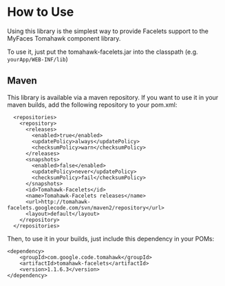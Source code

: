 # How to Use #

Using this library is the simplest way to provide Facelets support to the MyFaces Tomahawk component library.

To use it, just put the tomahawk-facelets.jar into the classpath (e.g. `yourApp/WEB-INF/lib`)

## Maven ##

This library is available via a maven repository. If you want to use it in your maven builds, add the following repository to your pom.xml:

```
  <repositories>
    <repository>
      <releases>
        <enabled>true</enabled>
        <updatePolicy>always</updatePolicy>
        <checksumPolicy>warn</checksumPolicy>
      </releases>
      <snapshots>
        <enabled>false</enabled>
        <updatePolicy>never</updatePolicy>
        <checksumPolicy>fail</checksumPolicy>
      </snapshots>
      <id>Tomahawk-Facelets</id>
      <name>Tomahawk-Facelets releases</name>
      <url>http://tomahawk-facelets.googlecode.com/svn/maven2/repository</url>
      <layout>default</layout>
    </repository>
  </repositories>
```

Then, to use it in your builds, just include this dependency in your POMs:

```
<dependency>
    <groupId>com.google.code.tomahawk</groupId>
    <artifactId>tomahawk-facelets</artifactId>
    <version>1.1.6.3</version>
</dependency>
```





